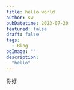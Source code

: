 ```yaml
---
title: hello world
author: sw
pubDatetime: 2023-07-20
featured: false
draft: false
tags:
  - Blog
ogImage: ""
description:
  "hello"
---
```


你好
